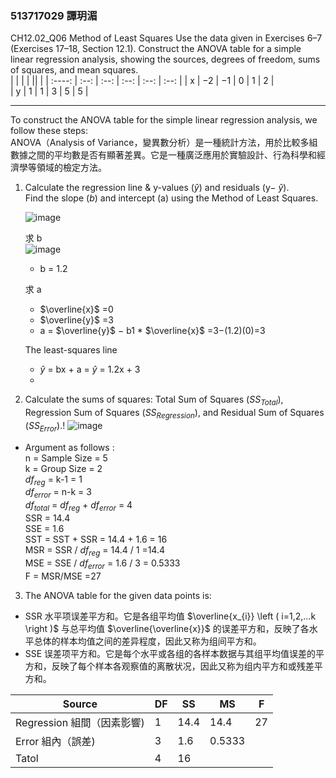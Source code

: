 ### 513717029 譚玥湄  

CH12.02_Q06 
Method of Least Squares Use the data given in Exercises 6–7 (Exercises 17–18, Section 12.1). Construct the ANOVA table for a simple linear regression analysis, showing the sources, degrees of freedom, sums of squares, and mean squares.  
|       |    | | || |
| :----:  | :--:   | :--: | :--: |   :--: |    :--: | 
| x | −2 | −1 | 0 | 1 | 2 |   
| y | 1  | 1  | 3 | 5 | 5 | 

---
To construct the ANOVA table for the simple linear regression analysis, we follow these steps:  
ANOVA（Analysis of Variance，變異數分析）是一種統計方法，用於比較多組數據之間的平均數是否有顯著差異。它是一種廣泛應用於實驗設計、行為科學和經濟學等領域的檢定方法。

1. Calculate the regression line & y-values ($\hat{y}$) and residuals (y− $\hat{y}$).  
   Find the slope ($b$) and intercept (a) using the Method of Least Squares.

   ![image](https://github.com/user-attachments/assets/788f8a23-501f-4d3d-9157-5071347044b5)
   
   求 b  
   ![image](https://github.com/user-attachments/assets/ba7247c9-50ed-4f73-a9e5-fca4c116ac83)  
   - b = 1.2 
   
   求 a
   - $\overline{x}$ =0  
   - $\overline{y}$ =3
   - a = $\overline{y}$ − b1 *  $\overline{x}$ =3−(1.2)(0)=3 

    The least-squares line  
    - $\hat{y}$ = bx + a  =  $\hat{y}$ = 1.2x + 3
    -   

2. Calculate the sums of squares: Total Sum of Squares ($SS_{Total}$), Regression Sum of Squares ($SS_{Regression}$), and Residual Sum of Squares ($SS_{Error}$).!
![image](https://github.com/user-attachments/assets/c608e140-bcda-4d6a-b6f8-ba83beec2bb3)

- Argument as follows :  
n = Sample Size =  5   
k = Group Size =  2  
$df_{reg}$ = k-1 = 1  
$df_{error}$ = n-k = 3  
$df_{total}$ = $df_{reg}$ + $df_{error}$  = 4  
SSR = 14.4  
SSE = 1.6  
SST = SST + SSR = 14.4 + 1.6 = 16  
MSR = SSR / $df_{reg}$ = 14.4 / 1 =14.4  
MSE = SSE / $df_{error}$ = 1.6 / 3 = 0.5333  
F = MSR/MSE =27

3. The ANOVA table for the given data points is:

- SSR 水平项误差平方和。它是各组平均值 $\overline{x_{i}} \left ( i=1,2,...k \right )$ 与总平均值 $\overline{\overline{x}}$ 的误差平方和，反映了各水平总体的样本均值之间的差异程度，因此又称为组间平方和。
- SSE 误差项平方和。它是每个水平或各组的各样本数据与其组平均值误差的平方和，反映了每个样本各观察值的离散状况，因此又称为组内平方和或残差平方和。
  
| Source  | DF    | SS | MS | F |
| ----  | --    | -- | -- |-- |
| Regression 組間（因素影響)   | 1     | 14.4  | 14.4  | 27 |
| Error 組內（誤差) | 3     | 1.6 | 0.5333 ||
| Tatol | 4     | 16 ||


